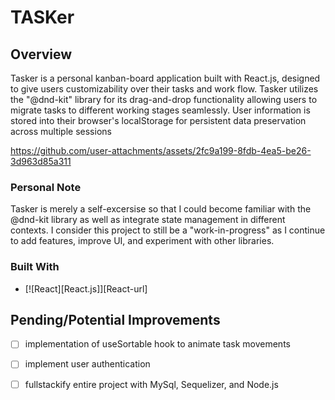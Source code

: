 # TASKer

## Overview

Tasker is a personal kanban-board application built with React.js, designed to give users customizability over their tasks and work flow. Tasker utilizes the "@dnd-kit" library for its drag-and-drop functionality allowing users to migrate tasks to different working stages seamlessly. User information is stored into their browser's localStorage for persistent data preservation across multiple sessions

https://github.com/user-attachments/assets/2fc9a199-8fdb-4ea5-be26-3d963d85a311

### Personal Note

Tasker is merely a self-excersise so that I could become familiar with the @dnd-kit library as well as integrate state management in different contexts. I consider this project to still be a "work-in-progress" as I continue to add features, improve UI, and experiment with other libraries. 

### Built With
* [![React][React.js]][React-url]

## Pending/Potential Improvements
- [ ] implementation of useSortable hook to animate task movements
- [ ] implement user authentication
- [ ] fullstackify entire project with MySql, Sequelizer, and Node.js




